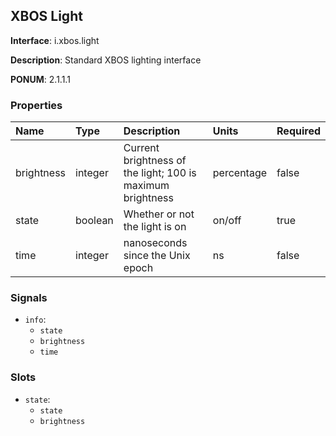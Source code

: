 
## XBOS Light

**Interface**: i.xbos.light

**Description**: Standard XBOS lighting interface

**PONUM**: 2.1.1.1

### Properties

| **Name** | **Type** | **Description** | **Units** | **Required** |
| :------- | :------- | :-------------- | :-------- | :----------- |
| brightness | integer | Current brightness of the light; 100 is maximum brightness | percentage | false |
| state | boolean | Whether or not the light is on | on/off | true |
| time | integer | nanoseconds since the Unix epoch | ns | false |


### Signals
- `info`:
    - `state`
    - `brightness`
    - `time`
    


### Slots
- `state`:
    - `state`
    - `brightness`
    

